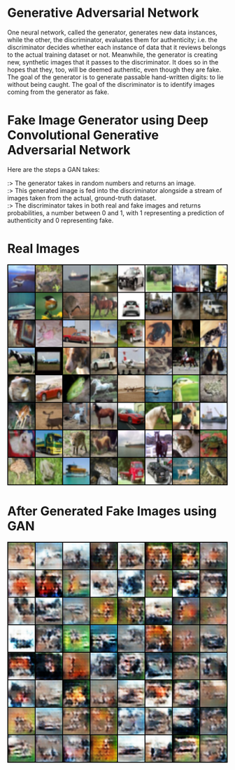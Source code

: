 <h1>Generative Adversarial Network</h1>
One neural network, called the generator, generates new data instances, while the other, the discriminator, evaluates them for authenticity; i.e. the discriminator decides whether each instance of data that it reviews belongs to the actual training dataset or not.
Meanwhile, the generator is creating new, synthetic images that it passes to the discriminator. It does so in the hopes that they, too, will be deemed authentic, even though they are fake. The goal of the generator is to generate passable hand-written digits: to lie without being caught. The goal of the discriminator is to identify images coming from the generator as fake.

<h1>Fake Image Generator using Deep Convolutional Generative Adversarial Network</h1>
Here are the steps a GAN takes:

:> The generator takes in random numbers and returns an image.<br>
:> This generated image is fed into the discriminator alongside a stream of images taken from the actual, ground-truth dataset.<br>
:> The discriminator takes in both real and fake images and returns probabilities, a number between 0 and 1, with 1 representing a prediction of authenticity and 0    representing fake.

<h1>Real Images</h1>
<center><img src="/Images/real_samples.png"></center>
<h1>After Generated Fake Images using GAN</h1>
<center><img src="/Images/fake_samples_epoch_002.png"></center>
